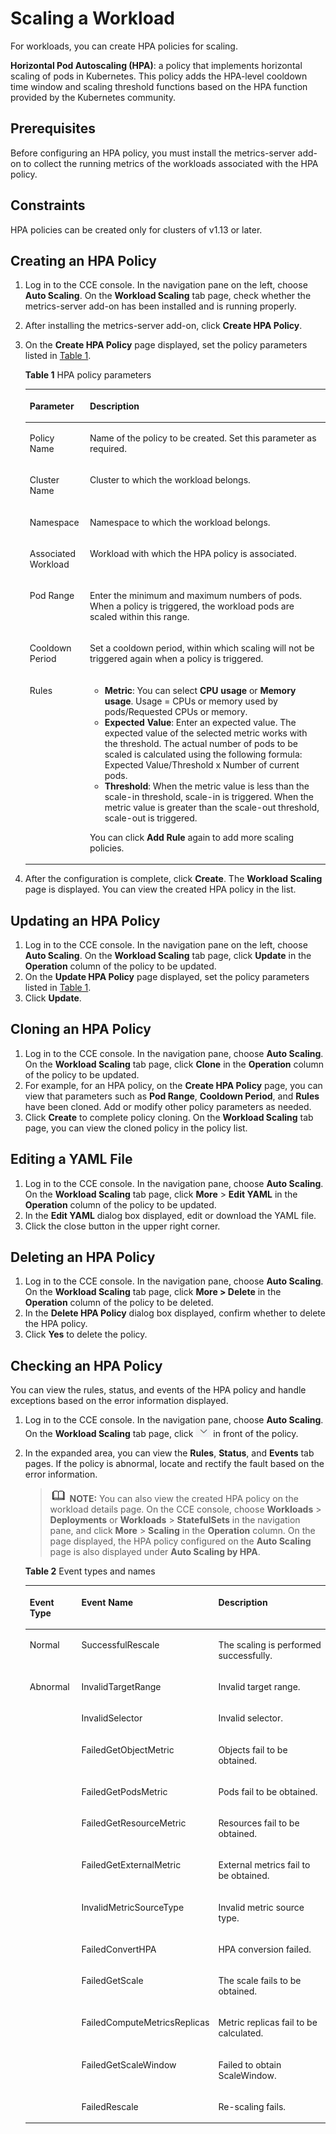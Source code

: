 # Scaling a Workload<a name="cce_01_0208"></a>

For workloads, you can create HPA policies for scaling.

**Horizontal Pod Autoscaling \(HPA\)**: a policy that implements horizontal scaling of pods in Kubernetes. This policy adds the HPA-level cooldown time window and scaling threshold functions based on the HPA function provided by the Kubernetes community.

## Prerequisites<a name="section194973810277"></a>

Before configuring an HPA policy, you must install the metrics-server add-on to collect the running metrics of the workloads associated with the HPA policy.

## Constraints<a name="section107429267459"></a>

HPA policies can be created only for clusters of v1.13 or later.

## Creating an HPA Policy<a name="section97751315174715"></a>

1.  Log in to the CCE console. In the navigation pane on the left, choose  **Auto Scaling**. On the  **Workload Scaling**  tab page, check whether the metrics-server add-on has been installed and is running properly.
2.  After installing the metrics-server add-on, click  **Create HPA Policy**.
3.  On the  **Create HPA Policy**  page displayed, set the policy parameters listed in  [Table 1](#table8638121213265).

    **Table  1**  HPA policy parameters

    <a name="table8638121213265"></a>
    <table><thead align="left"><tr id="row10638181262612"><th class="cellrowborder" valign="top" width="20.02%" id="mcps1.2.3.1.1"><p id="p1063821214265"><a name="p1063821214265"></a><a name="p1063821214265"></a>Parameter</p>
    </th>
    <th class="cellrowborder" valign="top" width="79.97999999999999%" id="mcps1.2.3.1.2"><p id="p1638181232617"><a name="p1638181232617"></a><a name="p1638181232617"></a>Description</p>
    </th>
    </tr>
    </thead>
    <tbody><tr id="row1922964644615"><td class="cellrowborder" valign="top" width="20.02%" headers="mcps1.2.3.1.1 "><p id="p9231104613468"><a name="p9231104613468"></a><a name="p9231104613468"></a>Policy Name</p>
    </td>
    <td class="cellrowborder" valign="top" width="79.97999999999999%" headers="mcps1.2.3.1.2 "><p id="p285719544104"><a name="p285719544104"></a><a name="p285719544104"></a>Name of the policy to be created. Set this parameter as required.</p>
    </td>
    </tr>
    <tr id="row42961494311"><td class="cellrowborder" valign="top" width="20.02%" headers="mcps1.2.3.1.1 "><p id="p2714182116117"><a name="p2714182116117"></a><a name="p2714182116117"></a>Cluster Name</p>
    </td>
    <td class="cellrowborder" valign="top" width="79.97999999999999%" headers="mcps1.2.3.1.2 "><p id="p161283411302"><a name="p161283411302"></a><a name="p161283411302"></a>Cluster to which the workload belongs.</p>
    </td>
    </tr>
    <tr id="row12321131519262"><td class="cellrowborder" valign="top" width="20.02%" headers="mcps1.2.3.1.1 "><p id="p14322181522614"><a name="p14322181522614"></a><a name="p14322181522614"></a>Namespace</p>
    </td>
    <td class="cellrowborder" valign="top" width="79.97999999999999%" headers="mcps1.2.3.1.2 "><p id="p1950113815188"><a name="p1950113815188"></a><a name="p1950113815188"></a>Namespace to which the workload belongs.</p>
    </td>
    </tr>
    <tr id="row1063812126263"><td class="cellrowborder" valign="top" width="20.02%" headers="mcps1.2.3.1.1 "><p id="p15639812122620"><a name="p15639812122620"></a><a name="p15639812122620"></a>Associated Workload</p>
    </td>
    <td class="cellrowborder" valign="top" width="79.97999999999999%" headers="mcps1.2.3.1.2 "><p id="p1520317181911"><a name="p1520317181911"></a><a name="p1520317181911"></a>Workload with which the HPA policy is associated.</p>
    </td>
    </tr>
    <tr id="row6649879161231"><td class="cellrowborder" valign="top" width="20.02%" headers="mcps1.2.3.1.1 "><p id="p1769363161231"><a name="p1769363161231"></a><a name="p1769363161231"></a>Pod Range</p>
    </td>
    <td class="cellrowborder" valign="top" width="79.97999999999999%" headers="mcps1.2.3.1.2 "><p id="p9100682161231"><a name="p9100682161231"></a><a name="p9100682161231"></a>Enter the minimum and maximum numbers of pods. When a policy is triggered, the workload pods are scaled within this range.</p>
    </td>
    </tr>
    <tr id="row465423512512"><td class="cellrowborder" valign="top" width="20.02%" headers="mcps1.2.3.1.1 "><p id="p1065512351354"><a name="p1065512351354"></a><a name="p1065512351354"></a>Cooldown Period</p>
    </td>
    <td class="cellrowborder" valign="top" width="79.97999999999999%" headers="mcps1.2.3.1.2 "><p id="p665503519514"><a name="p665503519514"></a><a name="p665503519514"></a>Set a cooldown period, within which scaling will not be triggered again when a policy is triggered.</p>
    </td>
    </tr>
    <tr id="row572593234714"><td class="cellrowborder" valign="top" width="20.02%" headers="mcps1.2.3.1.1 "><p id="p14725432104718"><a name="p14725432104718"></a><a name="p14725432104718"></a>Rules</p>
    </td>
    <td class="cellrowborder" valign="top" width="79.97999999999999%" headers="mcps1.2.3.1.2 "><a name="ul56611653205511"></a><a name="ul56611653205511"></a><ul id="ul56611653205511"><li><span class="parmname" id="parmname1784758141014"><a name="parmname1784758141014"></a><a name="parmname1784758141014"></a><b>Metric</b></span>: You can select <span class="parmvalue" id="parmvalue867911081114"><a name="parmvalue867911081114"></a><a name="parmvalue867911081114"></a><b>CPU usage</b></span> or <span class="parmvalue" id="parmvalue3384615201118"><a name="parmvalue3384615201118"></a><a name="parmvalue3384615201118"></a><b>Memory usage</b></span>. Usage = CPUs or memory used by pods/Requested CPUs or memory.</li><li><span class="parmname" id="parmname11418134810145"><a name="parmname11418134810145"></a><a name="parmname11418134810145"></a><b>Expected Value</b></span>: Enter an expected value. The expected value of the selected metric works with the threshold. The actual number of pods to be scaled is calculated using the following formula: Expected Value/Threshold x Number of current pods.</li><li><span class="parmname" id="parmname17591143391618"><a name="parmname17591143391618"></a><a name="parmname17591143391618"></a><b>Threshold</b></span>: When the metric value is less than the scale-in threshold, scale-in is triggered. When the metric value is greater than the scale-out threshold, scale-out is triggered.</li></ul>
    <p id="p162368519564"><a name="p162368519564"></a><a name="p162368519564"></a>You can click <span class="uicontrol" id="uicontrol59611559592"><a name="uicontrol59611559592"></a><a name="uicontrol59611559592"></a><b>Add Rule</b></span> again to add more scaling policies.</p>
    </td>
    </tr>
    </tbody>
    </table>

4.  After the configuration is complete, click  **Create**. The  **Workload Scaling**  page is displayed. You can view the created HPA policy in the list.

## Updating an HPA Policy<a name="section77571018204513"></a>

1.  Log in to the CCE console. In the navigation pane on the left, choose  **Auto Scaling**. On the  **Workload Scaling**  tab page, click  **Update**  in the  **Operation**  column of the policy to be updated.
2.  On the  **Update HPA Policy**  page displayed, set the policy parameters listed in  [Table 1](#table8638121213265).
3.  Click  **Update**.

## Cloning an HPA Policy<a name="section97031342134513"></a>

1.  Log in to the CCE console. In the navigation pane, choose  **Auto Scaling**. On the  **Workload Scaling**  tab page, click  **Clone**  in the  **Operation**  column of the policy to be updated.
2.  For example, for an HPA policy, on the  **Create HPA Policy**  page, you can view that parameters such as  **Pod Range**,  **Cooldown Period**, and  **Rules**  have been cloned. Add or modify other policy parameters as needed.
3.  Click  **Create**  to complete policy cloning. On the  **Workload Scaling**  tab page, you can view the cloned policy in the policy list.

## Editing a YAML File<a name="section191049274615"></a>

1.  Log in to the CCE console. In the navigation pane, choose  **Auto Scaling**. On the  **Workload Scaling**  tab page, click  **More**  \>  **Edit YAML**  in the  **Operation**  column of the policy to be updated.
2.  In the  **Edit YAML**  dialog box displayed, edit or download the YAML file.
3.  Click the close button in the upper right corner.

## Deleting an HPA Policy<a name="section149261320174611"></a>

1.  Log in to the CCE console. In the navigation pane, choose  **Auto Scaling**. On the  **Workload Scaling**  tab page, click  **More \> Delete**  in the  **Operation**  column of the policy to be deleted.
2.  In the  **Delete HPA Policy**  dialog box displayed, confirm whether to delete the HPA policy.
3.  Click  **Yes**  to delete the policy.

## Checking an HPA Policy<a name="section678215151476"></a>

You can view the rules, status, and events of the HPA policy and handle exceptions based on the error information displayed.

1.  Log in to the CCE console. In the navigation pane, choose  **Auto Scaling**. On the  **Workload Scaling**  tab page, click  ![](figures/icon-pull-down-5.png)  in front of the policy.
2.  In the expanded area, you can view the  **Rules**,  **Status**, and  **Events**  tab pages. If the policy is abnormal, locate and rectify the fault based on the error information.

    >![](public_sys-resources/icon-note.gif) **NOTE:** 
    >You can also view the created HPA policy on the workload details page. On the CCE console, choose  **Workloads**  \>  **Deployments**  or  **Workloads**  \>  **StatefulSets**  in the navigation pane, and click  **More**  \>  **Scaling**  in the  **Operation**  column. On the page displayed, the HPA policy configured on the  **Auto Scaling**  page is also displayed under  **Auto Scaling by HPA**.

    **Table  2**  Event types and names

    <a name="table56931825193212"></a>
    <table><thead align="left"><tr id="row269117254324"><th class="cellrowborder" valign="top" width="17.531753175317533%" id="mcps1.2.4.1.1"><p id="p176911125153211"><a name="p176911125153211"></a><a name="p176911125153211"></a>Event Type</p>
    </th>
    <th class="cellrowborder" valign="top" width="40.94409440944094%" id="mcps1.2.4.1.2"><p id="p76911525153218"><a name="p76911525153218"></a><a name="p76911525153218"></a>Event Name</p>
    </th>
    <th class="cellrowborder" valign="top" width="41.52415241524153%" id="mcps1.2.4.1.3"><p id="p156911325133211"><a name="p156911325133211"></a><a name="p156911325133211"></a>Description</p>
    </th>
    </tr>
    </thead>
    <tbody><tr id="row2692325123216"><td class="cellrowborder" valign="top" width="17.531753175317533%" headers="mcps1.2.4.1.1 "><p id="p1769152583210"><a name="p1769152583210"></a><a name="p1769152583210"></a>Normal</p>
    </td>
    <td class="cellrowborder" valign="top" width="40.94409440944094%" headers="mcps1.2.4.1.2 "><p id="p4692725173214"><a name="p4692725173214"></a><a name="p4692725173214"></a>SuccessfulRescale</p>
    </td>
    <td class="cellrowborder" valign="top" width="41.52415241524153%" headers="mcps1.2.4.1.3 "><p id="p1969242553220"><a name="p1969242553220"></a><a name="p1969242553220"></a>The scaling is performed successfully.</p>
    </td>
    </tr>
    <tr id="row15692192511329"><td class="cellrowborder" rowspan="12" valign="top" width="17.531753175317533%" headers="mcps1.2.4.1.1 "><p id="p86921225133210"><a name="p86921225133210"></a><a name="p86921225133210"></a>Abnormal</p>
    </td>
    <td class="cellrowborder" valign="top" width="40.94409440944094%" headers="mcps1.2.4.1.2 "><p id="p14692125103210"><a name="p14692125103210"></a><a name="p14692125103210"></a>InvalidTargetRange</p>
    </td>
    <td class="cellrowborder" valign="top" width="41.52415241524153%" headers="mcps1.2.4.1.3 "><p id="p11692172514329"><a name="p11692172514329"></a><a name="p11692172514329"></a>Invalid target range.</p>
    </td>
    </tr>
    <tr id="row1669211256324"><td class="cellrowborder" valign="top" headers="mcps1.2.4.1.1 "><p id="p10692225173214"><a name="p10692225173214"></a><a name="p10692225173214"></a>InvalidSelector</p>
    </td>
    <td class="cellrowborder" valign="top" headers="mcps1.2.4.1.2 "><p id="p66929256329"><a name="p66929256329"></a><a name="p66929256329"></a>Invalid selector.</p>
    </td>
    </tr>
    <tr id="row36921525173217"><td class="cellrowborder" valign="top" headers="mcps1.2.4.1.1 "><p id="p12692182515326"><a name="p12692182515326"></a><a name="p12692182515326"></a>FailedGetObjectMetric</p>
    </td>
    <td class="cellrowborder" valign="top" headers="mcps1.2.4.1.2 "><p id="p36921725193219"><a name="p36921725193219"></a><a name="p36921725193219"></a>Objects fail to be obtained.</p>
    </td>
    </tr>
    <tr id="row769216258320"><td class="cellrowborder" valign="top" headers="mcps1.2.4.1.1 "><p id="p1369272512320"><a name="p1369272512320"></a><a name="p1369272512320"></a>FailedGetPodsMetric</p>
    </td>
    <td class="cellrowborder" valign="top" headers="mcps1.2.4.1.2 "><p id="p9692325113214"><a name="p9692325113214"></a><a name="p9692325113214"></a>Pods fail to be obtained.</p>
    </td>
    </tr>
    <tr id="row17692925143210"><td class="cellrowborder" valign="top" headers="mcps1.2.4.1.1 "><p id="p196920258323"><a name="p196920258323"></a><a name="p196920258323"></a>FailedGetResourceMetric</p>
    </td>
    <td class="cellrowborder" valign="top" headers="mcps1.2.4.1.2 "><p id="p1369216257321"><a name="p1369216257321"></a><a name="p1369216257321"></a>Resources fail to be obtained.</p>
    </td>
    </tr>
    <tr id="row669216253320"><td class="cellrowborder" valign="top" headers="mcps1.2.4.1.1 "><p id="p176922251321"><a name="p176922251321"></a><a name="p176922251321"></a>FailedGetExternalMetric</p>
    </td>
    <td class="cellrowborder" valign="top" headers="mcps1.2.4.1.2 "><p id="p1269242511325"><a name="p1269242511325"></a><a name="p1269242511325"></a>External metrics fail to be obtained.</p>
    </td>
    </tr>
    <tr id="row869212503211"><td class="cellrowborder" valign="top" headers="mcps1.2.4.1.1 "><p id="p369212583219"><a name="p369212583219"></a><a name="p369212583219"></a>InvalidMetricSourceType</p>
    </td>
    <td class="cellrowborder" valign="top" headers="mcps1.2.4.1.2 "><p id="p15692152519329"><a name="p15692152519329"></a><a name="p15692152519329"></a>Invalid metric source type.</p>
    </td>
    </tr>
    <tr id="row11692142513324"><td class="cellrowborder" valign="top" headers="mcps1.2.4.1.1 "><p id="p469262553220"><a name="p469262553220"></a><a name="p469262553220"></a>FailedConvertHPA</p>
    </td>
    <td class="cellrowborder" valign="top" headers="mcps1.2.4.1.2 "><p id="p19692725123218"><a name="p19692725123218"></a><a name="p19692725123218"></a>HPA conversion failed.</p>
    </td>
    </tr>
    <tr id="row1469282513323"><td class="cellrowborder" valign="top" headers="mcps1.2.4.1.1 "><p id="p1369216256328"><a name="p1369216256328"></a><a name="p1369216256328"></a>FailedGetScale</p>
    </td>
    <td class="cellrowborder" valign="top" headers="mcps1.2.4.1.2 "><p id="p1369212563217"><a name="p1369212563217"></a><a name="p1369212563217"></a>The scale fails to be obtained.</p>
    </td>
    </tr>
    <tr id="row186921525183211"><td class="cellrowborder" valign="top" headers="mcps1.2.4.1.1 "><p id="p1769211256328"><a name="p1769211256328"></a><a name="p1769211256328"></a>FailedComputeMetricsReplicas</p>
    </td>
    <td class="cellrowborder" valign="top" headers="mcps1.2.4.1.2 "><p id="p7692192503219"><a name="p7692192503219"></a><a name="p7692192503219"></a>Metric replicas fail to be calculated.</p>
    </td>
    </tr>
    <tr id="row176931225143214"><td class="cellrowborder" valign="top" headers="mcps1.2.4.1.1 "><p id="p106921025173215"><a name="p106921025173215"></a><a name="p106921025173215"></a>FailedGetScaleWindow</p>
    </td>
    <td class="cellrowborder" valign="top" headers="mcps1.2.4.1.2 "><p id="p14693142523215"><a name="p14693142523215"></a><a name="p14693142523215"></a>Failed to obtain ScaleWindow.</p>
    </td>
    </tr>
    <tr id="row19693132523211"><td class="cellrowborder" valign="top" headers="mcps1.2.4.1.1 "><p id="p3693102520327"><a name="p3693102520327"></a><a name="p3693102520327"></a>FailedRescale</p>
    </td>
    <td class="cellrowborder" valign="top" headers="mcps1.2.4.1.2 "><p id="p46931255327"><a name="p46931255327"></a><a name="p46931255327"></a>Re-scaling fails.</p>
    </td>
    </tr>
    </tbody>
    </table>


